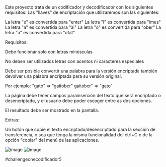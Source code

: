 Este proyecto trata de un codificador y decodificador con los siguientes requisitos:
Las "llaves" de encriptación que utilizaremos son las siguientes:

La letra "e" es convertida para "enter"
La letra "i" es convertida para "imes"
La letra "a" es convertida para "ai"
La letra "o" es convertida para "ober"
La letra "u" es convertida para "ufat"

Requisitos:

Debe funcionar solo con letras minúsculas

No deben ser utilizados letras con acentos ni caracteres especiales

Debe ser posible convertir una palabra para la versión encriptada también devolver una palabra encriptada para su versión original.

Por ejemplo:
"gato" => "gaitober"
gaitober" => "gato"

La página debe tener campos parainserción del texto que será encriptado o desencriptado, y el usuario debe poder escoger entre as dos opciones.

El resultado debe ser mostrado en la pantalla.

Extras:

Un botón que copie el texto encriptado/desencriptado para la sección de transferencia, o sea que tenga la misma funcionalidad del ctrl+C o de la opción "copiar" del menú de las aplicaciones.

![image](https://github.com/Clarosabel2/codificador/assets/95495732/996a9eb3-0316-4b58-b31c-c9ee5cd4ed1a)
![image](https://github.com/Clarosabel2/codificador/assets/95495732/c577c050-8d79-4890-b70f-41db3877b062)

#challengeonecodificador5
